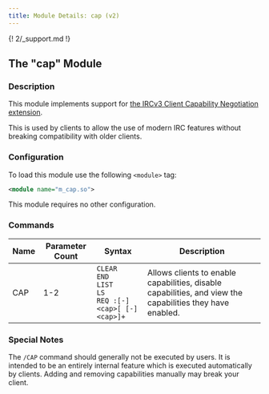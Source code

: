 ```yaml
---
title: Module Details: cap (v2)
---
```


{! 2/_support.md !}

## The "cap" Module

### Description

This module implements support for [the IRCv3 Client Capability Negotiation extension](https://ircv3.net/specs/core/capability-negotiation-3.1.html).

This is used by clients to allow the use of modern IRC features without breaking compatibility with older clients.

### Configuration

To load this module use the following `<module>` tag:

```xml
<module name="m_cap.so">
```

This module requires no other configuration.

### Commands

Name | Parameter Count | Syntax                                                            | Description
---- | --------------- | ----------------------------------------------------------------- | -----------
CAP  | 1-2             | `CLEAR`<br>`END`<br>`LIST`<br>`LS`<br>`REQ :[-]<cap>[ [-]<cap>]+` | Allows clients to enable capabilities, disable capabilities, and view the capabilities they have enabled.

<!-- CAP is not documented here because it is not intended to be executed by users -->

### Special Notes

The `/CAP` command should generally not be executed by users. It is intended to be an entirely internal feature which is executed automatically by clients. Adding and removing capabilities manually may break your client.
